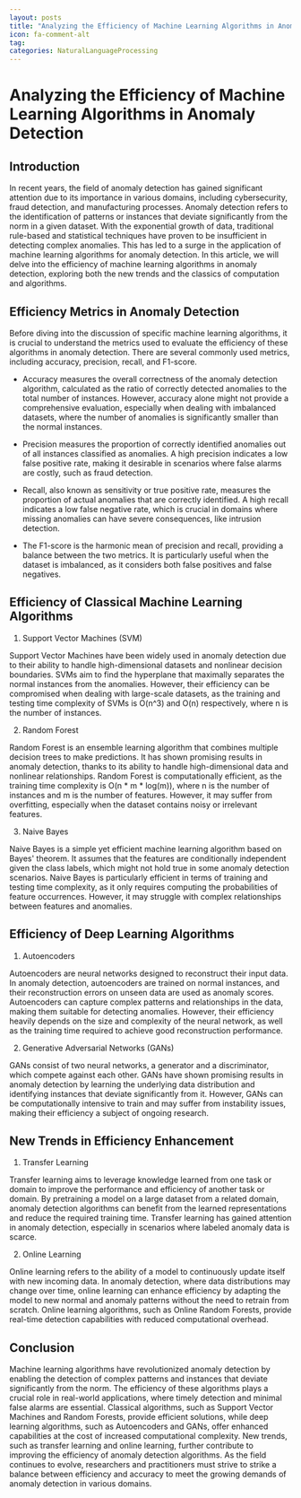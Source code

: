 ```yaml
---
layout: posts
title: "Analyzing the Efficiency of Machine Learning Algorithms in Anomaly Detection"
icon: fa-comment-alt
tag:      
categories: NaturalLanguageProcessing
---
```



# Analyzing the Efficiency of Machine Learning Algorithms in Anomaly Detection

## Introduction

In recent years, the field of anomaly detection has gained significant attention due to its importance in various domains, including cybersecurity, fraud detection, and manufacturing processes. Anomaly detection refers to the identification of patterns or instances that deviate significantly from the norm in a given dataset. With the exponential growth of data, traditional rule-based and statistical techniques have proven to be insufficient in detecting complex anomalies. This has led to a surge in the application of machine learning algorithms for anomaly detection. In this article, we will delve into the efficiency of machine learning algorithms in anomaly detection, exploring both the new trends and the classics of computation and algorithms.

## Efficiency Metrics in Anomaly Detection

Before diving into the discussion of specific machine learning algorithms, it is crucial to understand the metrics used to evaluate the efficiency of these algorithms in anomaly detection. There are several commonly used metrics, including accuracy, precision, recall, and F1-score.

- Accuracy measures the overall correctness of the anomaly detection algorithm, calculated as the ratio of correctly detected anomalies to the total number of instances. However, accuracy alone might not provide a comprehensive evaluation, especially when dealing with imbalanced datasets, where the number of anomalies is significantly smaller than the normal instances.

- Precision measures the proportion of correctly identified anomalies out of all instances classified as anomalies. A high precision indicates a low false positive rate, making it desirable in scenarios where false alarms are costly, such as fraud detection.

- Recall, also known as sensitivity or true positive rate, measures the proportion of actual anomalies that are correctly identified. A high recall indicates a low false negative rate, which is crucial in domains where missing anomalies can have severe consequences, like intrusion detection.

- The F1-score is the harmonic mean of precision and recall, providing a balance between the two metrics. It is particularly useful when the dataset is imbalanced, as it considers both false positives and false negatives.

## Efficiency of Classical Machine Learning Algorithms

1. Support Vector Machines (SVM)

Support Vector Machines have been widely used in anomaly detection due to their ability to handle high-dimensional datasets and nonlinear decision boundaries. SVMs aim to find the hyperplane that maximally separates the normal instances from the anomalies. However, their efficiency can be compromised when dealing with large-scale datasets, as the training and testing time complexity of SVMs is O(n^3) and O(n) respectively, where n is the number of instances.

2. Random Forest

Random Forest is an ensemble learning algorithm that combines multiple decision trees to make predictions. It has shown promising results in anomaly detection, thanks to its ability to handle high-dimensional data and nonlinear relationships. Random Forest is computationally efficient, as the training time complexity is O(n * m * log(m)), where n is the number of instances and m is the number of features. However, it may suffer from overfitting, especially when the dataset contains noisy or irrelevant features.

3. Naive Bayes

Naive Bayes is a simple yet efficient machine learning algorithm based on Bayes' theorem. It assumes that the features are conditionally independent given the class labels, which might not hold true in some anomaly detection scenarios. Naive Bayes is particularly efficient in terms of training and testing time complexity, as it only requires computing the probabilities of feature occurrences. However, it may struggle with complex relationships between features and anomalies.

## Efficiency of Deep Learning Algorithms

1. Autoencoders

Autoencoders are neural networks designed to reconstruct their input data. In anomaly detection, autoencoders are trained on normal instances, and their reconstruction errors on unseen data are used as anomaly scores. Autoencoders can capture complex patterns and relationships in the data, making them suitable for detecting anomalies. However, their efficiency heavily depends on the size and complexity of the neural network, as well as the training time required to achieve good reconstruction performance.

2. Generative Adversarial Networks (GANs)

GANs consist of two neural networks, a generator and a discriminator, which compete against each other. GANs have shown promising results in anomaly detection by learning the underlying data distribution and identifying instances that deviate significantly from it. However, GANs can be computationally intensive to train and may suffer from instability issues, making their efficiency a subject of ongoing research.

## New Trends in Efficiency Enhancement

1. Transfer Learning

Transfer learning aims to leverage knowledge learned from one task or domain to improve the performance and efficiency of another task or domain. By pretraining a model on a large dataset from a related domain, anomaly detection algorithms can benefit from the learned representations and reduce the required training time. Transfer learning has gained attention in anomaly detection, especially in scenarios where labeled anomaly data is scarce.

2. Online Learning

Online learning refers to the ability of a model to continuously update itself with new incoming data. In anomaly detection, where data distributions may change over time, online learning can enhance efficiency by adapting the model to new normal and anomaly patterns without the need to retrain from scratch. Online learning algorithms, such as Online Random Forests, provide real-time detection capabilities with reduced computational overhead.

## Conclusion

Machine learning algorithms have revolutionized anomaly detection by enabling the detection of complex patterns and instances that deviate significantly from the norm. The efficiency of these algorithms plays a crucial role in real-world applications, where timely detection and minimal false alarms are essential. Classical algorithms, such as Support Vector Machines and Random Forests, provide efficient solutions, while deep learning algorithms, such as Autoencoders and GANs, offer enhanced capabilities at the cost of increased computational complexity. New trends, such as transfer learning and online learning, further contribute to improving the efficiency of anomaly detection algorithms. As the field continues to evolve, researchers and practitioners must strive to strike a balance between efficiency and accuracy to meet the growing demands of anomaly detection in various domains.
